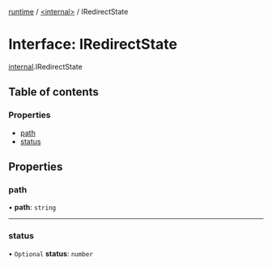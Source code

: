 [runtime](../overview.md) / [<internal\>](../modules/internal_.md) / IRedirectState

# Interface: IRedirectState

[internal](../modules/internal_.md).IRedirectState

## Table of contents

### Properties

- [path](internal_.IRedirectState.md#path)
- [status](internal_.IRedirectState.md#status)

## Properties

### path

• **path**: `string`

___

### status

• `Optional` **status**: `number`
